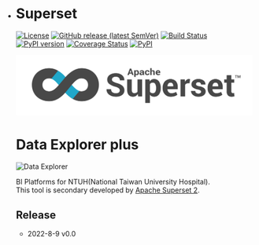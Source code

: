 - <!--
  Licensed to the Apache Software Foundation (ASF) under one
  or more contributor license agreements.  See the NOTICE file
  distributed with this work for additional information
  regarding copyright ownership.  The ASF licenses this file
  to you under the Apache License, Version 2.0 (the
  "License"); you may not use this file except in compliance
  with the License.  You may obtain a copy of the License at

    http://www.apache.org/licenses/LICENSE-2.0

  Unless required by applicable law or agreed to in writing,
  software distributed under the License is distributed on an
  "AS IS" BASIS, WITHOUT WARRANTIES OR CONDITIONS OF ANY
  KIND, either express or implied.  See the License for the
  specific language governing permissions and limitations
  under the License.
  -->

  # Superset

  [![License](https://img.shields.io/badge/License-Apache%202.0-blue.svg)](https://opensource.org/licenses/Apache-2.0)
  [![GitHub release (latest SemVer)](https://img.shields.io/github/v/release/apache/superset?sort=semver)](https://github.com/apache/superset/tree/latest)
  [![Build Status](https://github.com/apache/superset/workflows/Python/badge.svg)](https://github.com/apache/superset/actions)
  [![PyPI version](https://badge.fury.io/py/apache-superset.svg)](https://badge.fury.io/py/apache-superset)
  [![Coverage Status](https://codecov.io/github/apache/superset/coverage.svg?branch=master)](https://codecov.io/github/apache/superset)
  [![PyPI](https://img.shields.io/pypi/pyversions/apache-superset.svg?maxAge=2592000)](https://pypi.python.org/pypi/apache-superset)

  <img
    src="https://github.com/apache/superset/raw/master/superset-frontend/src/assets/branding/superset-logo-horiz-apache.png"
    alt="Superset"
    width="500"
  />

  # Data Explorer plus

  <img
    src="https://github.com/TSAI-CHEN-YU/superset/blob/main/superset-frontend/src/assets/images/Explorer_logo.png"
    alt="Data Explorer"
    width="500"
  />

  BI Platforms for NTUH(National Taiwan University Hospital).  
  This tool is secondary developed by [Apache Superset 2](https://github.com/apache/superset).

  ## Release

  - 2022-8-9 v0.0

